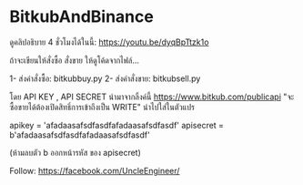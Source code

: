 # BitkubAndBinance

ดูคลิปอธิบาย 4 ชั่วโมงได้ในนี้: https://youtu.be/dyqBpTtzk1o

ถ้าจะเขียนให้สั่งซื้อ สั่งขาย ให้ดูโค้ดจากไฟล์...

1- ส่งคำสั่งซื้อ: bitkubbuy.py 
2- ส่งคำสั่งขาย: bitkubsell.py

โดย API KEY , API SECRET นำมาจากลิ้งค์นี้ https://www.bitkub.com/publicapi
"จะซื้อขายได้ต้องเปิดสิทธิ์การเข้าถึงเป็น WRITE" นำไปใส่ในตัวแปร

apikey = 'afadaasafsdfasdfafadaasafsdfasdf' 
apisecret = b'afadaasafsdfasdfafadaasafsdfasdf'

(ห้ามลบตัว b ออกหน้ารหัส ของ apisecret)

Follow: https://facebook.com/UncleEngineer/
